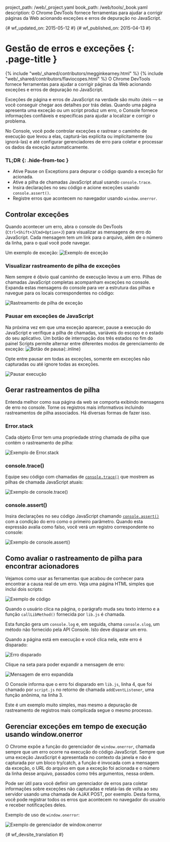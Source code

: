 project_path: /web/_project.yaml
book_path: /web/tools/_book.yaml
description: O Chrome DevTools fornece ferramentas para ajudar a corrigir páginas da Web acionando exceções e erros de depuração no JavaScript.

{# wf_updated_on: 2015-05-12 #}
{# wf_published_on: 2015-04-13 #}

# Gestão de erros e exceções {: .page-title }

{% include "web/_shared/contributors/megginkearney.html" %}
{% include "web/_shared/contributors/flaviocopes.html" %}
O Chrome DevTools fornece ferramentas para ajudar a corrigir páginas da Web acionando exceções e erros de depuração no JavaScript.

Exceções de página e erros de JavaScript na verdade são muito úteis — se você conseguir chegar aos detalhes por trás delas. Quando uma página apresenta uma exceção ou um script produz um erro, o Console fornece informações confiáveis e específicas para ajudar a localizar e corrigir o problema. 

No Console, você pode controlar exceções e rastrear o caminho de execução que levou a elas, capturá-las explícita ou implicitamente (ou ignorá-las) e até configurar gerenciadores de erro para coletar e processar os dados da exceção automaticamente.


### TL;DR {: .hide-from-toc }
- Ative Pause on Exceptions para depurar o código quando a exceção for acionada.
- Ative a pilha de chamadas JavaScript atual usando  <code>console.trace</code>.
- Insira declarações no seu código e acione exceções usando  <code>console.assert()</code>.
- Registre erros que acontecem no navegador usando  <code>window.onerror</code>.


## Controlar exceções

Quando acontecer um erro, abra o console do DevTools (`Ctrl+Shift+J`/`Cmd+Option+J`) para visualizar as mensagens de erro do JavaScript.
Cada mensagem tem um link para o arquivo, além de o número da linha, para o qual você pode navegar.

Um exemplo de exceção:
![Exemplo de exceção](images/track-exceptions-tracking-exceptions.jpg)

### Visualizar rastreamento de pilha de exceções

Nem sempre é óbvio qual caminho de execução levou a um erro.
Pilhas de chamadas JavaScript completas acompanham exceções no console.
Expanda estas mensagens do console para ver a estrutura das pilhas e navegue para os locais correspondentes no código:

![Rastreamento de pilha de exceção](images/track-exceptions-exception-stack-trace.jpg)

### Pausar em exceções de JavaScript

Na próxima vez em que uma exceção aparecer,
pause a execução do JavaScript e verifique a pilha de chamadas,
variáveis do escopo e o estado do seu aplicativo.
Um botão de interrupção dos três estados no fim do painel Scripts permite alternar entre diferentes modos de gerenciamento de exceção: ![Botão de pausa](images/track-exceptions-pause-gray.png){:.inline}

Opte entre pausar em todas as exceções, somente em exceções não capturadas ou até ignore todas as exceções.

![Pausar execução](images/track-exceptions-pause-execution.jpg)

## Gerar rastreamentos de pilha

Entenda melhor como sua página da web se comporta
exibindo mensagens de erro no console.
Torne os registros mais informativos incluindo rastreamentos de pilha associados. Há diversas formas de fazer isso.

### Error.stack
Cada objeto Error tem uma propriedade string chamada de pilha que contém o rastreamento de pilha:

![Exemplo de Error.stack](images/track-exceptions-error-stack.jpg)

### console.trace()

Equipe seu código com chamadas de [`console.trace()`](./console-reference#consoletraceobject) que mostrem as pilhas de chamada JavaScript atuais:

![Exemplo de console.trace()](images/track-exceptions-console-trace.jpg)

### console.assert()

Insira declarações no seu código JavaScript chamando [`console.assert()`](./console-reference#consoleassertexpression-object)
com a condição do erro como o primeiro parâmetro.
Quando esta expressão avalia como falso,
você verá um registro correspondente no console:

![Exemplo de console.assert()](images/track-exceptions-console-assert.jpg)

## Como avaliar o rastreamento de pilha para encontrar acionadores

Vejamos como usar as ferramentas que acabou de conhecer
para encontrar a causa real de um erro.
Veja uma página HTML simples que inclui dois scripts:

![Exemplo de código](images/track-exceptions-example-code.png)

Quando o usuário clica na página,
o parágrafo muda seu texto interno
e a função `callLibMethod()` fornecida por `lib.js` é chamada.

Esta função gera um `console.log`
e, em seguida, chama `console.slog`,
um método não fornecido pela API Console.
Isto deve disparar um erro.

Quando a página está em execução e você clica nela,
este erro é disparado:

![Erro disparado](images/track-exceptions-example-error-triggered.png)

Clique na seta para poder expandir a mensagem de erro:

![Mensagem de erro expandida](images/track-exceptions-example-error-message-expanded.png)

O Console informa que o erro foi disparado em `lib.js`, linha 4,
que foi chamado por `script.js` no retorno de chamada `addEventListener`,
uma função anônima, na linha 3.

Este é um exemplo muito simples,
mas mesmo a depuração de rastreamento de registros mais complicada segue o mesmo processo.

## Gerenciar exceções em tempo de execução usando window.onerror

O Chrome expõe a função do gerenciador de `window.onerror`,
chamada sempre que um erro ocorre na execução do código JavaScript.
Sempre que uma exceção JavaScript é apresentada no contexto da janela e
não é capturada por um bloco try/catch,
a função é invocada com a mensagem da exceção,
o URL do arquivo em que a exceção foi acionada
e o número da linha desse arquivo,
passados como três argumentos, nessa ordem.

Pode ser útil para você definir um gerenciador de erros para coletar informações sobre exceções não capturadas e relatá-las de volta ao seu servidor usando uma chamada de AJAX POST, por exemplo. Desta forma, você pode registrar todos os erros que acontecem no navegador do usuário e receber notificações deles.

Exemplo de uso de `window.onerror`:

![Exemplo de gerenciador de window.onerror](images/runtime-exceptions-window-onerror.jpg)




{# wf_devsite_translation #}
